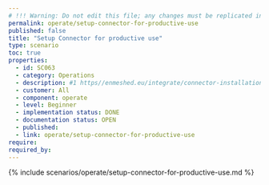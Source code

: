 ```yaml
---
# !!! Warning: Do not edit this file; any changes must be replicated in Excel !!!
permalink: operate/setup-connector-for-productive-use
published: false
title: "Setup Connector for productive use"
type: scenario
toc: true
properties:
  - id: SC063
  - category: Operations
  - description: #1 https//enmeshed.eu/integrate/connector-installation
  - customer: All
  - component: operate
  - level: Beginner
  - implementation status: DONE
  - documentation status: OPEN
  - published:
  - link: operate/setup-connector-for-productive-use
require:
required_by:
---
```


{% include scenarios/operate/setup-connector-for-productive-use.md %}
